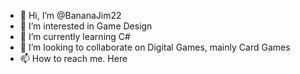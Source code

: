 - 👋 Hi, I’m @BananaJim22
- 👀 I’m interested in Game Design
- 🌱 I’m currently learning C#
- 💞️ I’m looking to collaborate on Digital Games, mainly Card Games
- 📫 How to reach me. Here

<!---
BananaJim22/BananaJim22 is a ✨ special ✨ repository because its `README.md` (this file) appears on your GitHub profile.
You can click the Preview link to take a look at your changes.
--->
